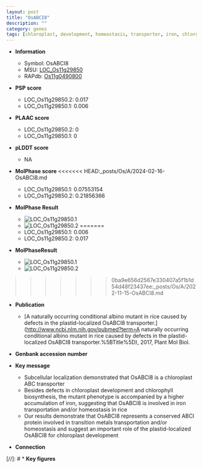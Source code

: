 ```yaml
---
layout: post
title: "OsABCI8"
description: ""
category: genes
tags: [chloroplast, development, homeostasis, transporter, iron, chloroplast development, ABC transporter]
---
```


* **Information**  
    + Symbol: OsABCI8  
    + MSU: [LOC_Os11g29850](http://rice.plantbiology.msu.edu/cgi-bin/ORF_infopage.cgi?orf=LOC_Os11g29850)  
    + RAPdb: [Os11g0490800](http://rapdb.dna.affrc.go.jp/viewer/gbrowse_details/irgsp1?name=Os11g0490800)  

* **PSP score**  
    + LOC_Os11g29850.2: 0.017 
    + LOC_Os11g29850.1: 0.006 

* **PLAAC score**  
    + LOC_Os11g29850.2: 0 
    + LOC_Os11g29850.1: 0 

* **pLDDT score**
    + NA


* **MolPhase score**
<<<<<<< HEAD:_posts/Os/A/2024-02-16-OsABCI8.md
    + LOC_Os11g29850.1: 0.07553154
    + LOC_Os11g29850.2: 0.21856366

* **MolPhase Result**
    + ![LOC_Os11g29850.1](https://304243504.github.io/Pictures/LOC_Os11g/LOC_Os11g29850.1.png)
    + ![LOC_Os11g29850.2](https://304243504.github.io/Pictures/LOC_Os11g/LOC_Os11g29850.2.png)
=======
    + LOC_Os11g29850.1: 0.006
    + LOC_Os11g29850.2: 0.017

* **MolPhaseResult**
    + ![LOC_Os11g29850.1](https://ricepsp.github.io/pictures/LOC_Os11g/LOC_Os11g29850.1.png)
    + ![LOC_Os11g29850.2](https://ricepsp.github.io/pictures/LOC_Os11g/LOC_Os11g29850.2.png)
>>>>>>> 0ba9e656d2567e330407a5f1b1d54d48f23437ee:_posts/Os/A/2022-11-15-OsABCI8.md

* **Publication**  
    + [A naturally occurring conditional albino mutant in rice caused by defects in the plastid-localized OsABCI8 transporter.](http://www.ncbi.nlm.nih.gov/pubmed?term=A naturally occurring conditional albino mutant in rice caused by defects in the plastid-localized OsABCI8 transporter.%5BTitle%5D), 2017, Plant Mol Biol.

* **Genbank accession number**  

* **Key message**  
    + Subcellular localization demonstrated that OsABCI8 is a chloroplast ABC transporter
    + Besides defects in chloroplast development and chlorophyll biosynthesis, the mutant phenotype is accompanied by a higher accumulation of iron, suggesting that OsABCI8 is involved in iron transportation and/or homeostasis in rice
    + Our results demonstrate that OsABCI8 represents a conserved ABCI protein involved in transition metals transportation and/or homeostasis and suggest an important role of the plastid-localized OsABCI8 for chloroplast development

* **Connection**  

[//]: # * **Key figures**  


